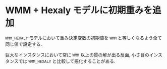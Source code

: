 # WMM + Hexaly モデルに初期重みを追加

`WMM_HEXALY` モデルにおいて重み決定変数の初期値を `WMM` と等しくなるよう全て同じ値で設定する. 

巨大なインスタンスにおいて常に `WMM` 以上の質の解が出る反面, 小さ目のインスタンスでは `WMM_HEXALY` と比較して悪化することがある.

